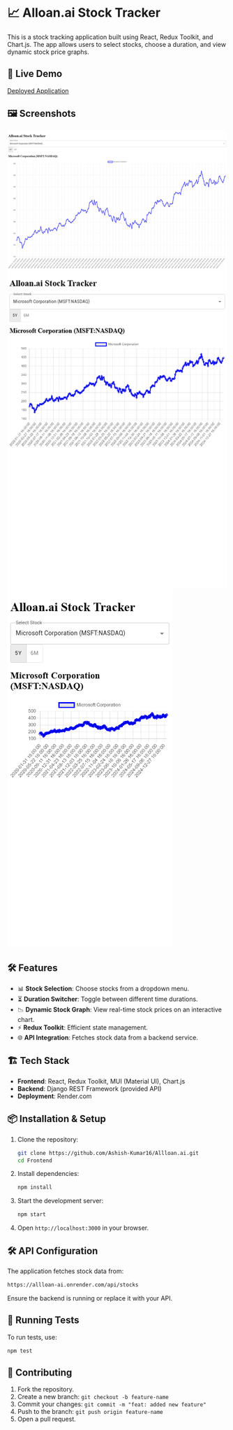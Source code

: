 # 📈 Alloan.ai Stock Tracker

This is a stock tracking application built using React, Redux Toolkit, and Chart.js. The app allows users to select stocks, choose a duration, and view dynamic stock price graphs.

## 🚀 Live Demo

[Deployed Application](https://allloan-ai.vercel.app/)

## 🖼️ Screenshots

![Desktop View](./Frontend/public/screenshots/DesktopView.png)  
![Tablet View](./Frontend/public/screenshots/TabletView.png)  
![Mobile View](./Frontend/public/screenshots/MobileView.png)  

## 🛠️ Features

- 📊 **Stock Selection**: Choose stocks from a dropdown menu.
- ⏳ **Duration Switcher**: Toggle between different time durations.
- 📉 **Dynamic Stock Graph**: View real-time stock prices on an interactive chart.
- ⚡ **Redux Toolkit**: Efficient state management.
- 🌐 **API Integration**: Fetches stock data from a backend service.

## 🏗️ Tech Stack

- **Frontend**: React, Redux Toolkit, MUI (Material UI), Chart.js
- **Backend**: Django REST Framework (provided API)
- **Deployment**: Render.com

## 📦 Installation & Setup

1. Clone the repository:

   ```sh
   git clone https://github.com/Ashish-Kumar16/Allloan.ai.git
   cd Frontend
   ```

2. Install dependencies:

   ```sh
   npm install
   ```

3. Start the development server:

   ```sh
   npm start
   ```

4. Open `http://localhost:3000` in your browser.

## 🛠️ API Configuration

The application fetches stock data from:

```sh
https://allloan-ai.onrender.com/api/stocks
```

Ensure the backend is running or replace it with your API.

## 🧪 Running Tests

To run tests, use:

```sh
npm test
```

## 🤝 Contributing

1. Fork the repository.
2. Create a new branch: `git checkout -b feature-name`
3. Commit your changes: `git commit -m "feat: added new feature"`
4. Push to the branch: `git push origin feature-name`
5. Open a pull request.


